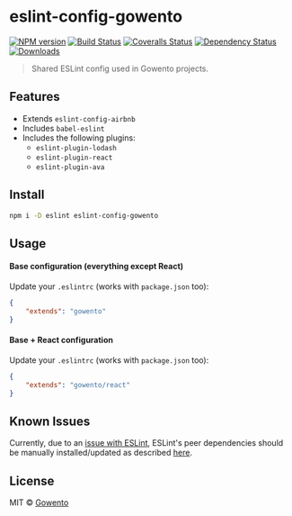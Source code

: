 # eslint-config-gowento

[![NPM version][npm-image]][npm-url]
[![Build Status][travis-image]][travis-url]
[![Coveralls Status][coveralls-image]][coveralls-url]
[![Dependency Status][depstat-image]][depstat-url]
[![Downloads][download-badge]][npm-url]

> Shared ESLint config used in Gowento projects.

## Features

- Extends `eslint-config-airbnb`
- Includes `babel-eslint`
- Includes the following plugins:
    + `eslint-plugin-lodash`
    + `eslint-plugin-react`
    + `eslint-plugin-ava`

## Install

```sh
npm i -D eslint eslint-config-gowento
```

## Usage

#### Base configuration (everything except React)

Update your `.eslintrc` (works with `package.json` too):

```json
{
    "extends": "gowento"
}
```

#### Base + React configuration

Update your `.eslintrc` (works with `package.json` too):

```json
{
    "extends": "gowento/react"
}
```

## Known Issues

Currently, due to an [issue with ESLint](https://github.com/eslint/eslint/issues/3458), ESLint's peer dependencies should be manually installed/updated as described [here](https://www.npmjs.com/package/eslint-config-airbnb#eslint-config-airbnb-1).

## License

MIT © [Gowento](https://www.gowento.com)

[npm-url]: https://npmjs.org/package/eslint-config-gowento
[npm-image]: https://img.shields.io/npm/v/eslint-config-gowento.svg?style=flat-square

[travis-url]: https://travis-ci.org/gowento/eslint-config-gowento
[travis-image]: https://img.shields.io/travis/gowento/eslint-config-gowento.svg?style=flat-square

[coveralls-url]: https://coveralls.io/r/gowento/eslint-config-gowento
[coveralls-image]: https://img.shields.io/coveralls/gowento/eslint-config-gowento.svg?style=flat-square

[depstat-url]: https://david-dm.org/gowento/eslint-config-gowento
[depstat-image]: https://david-dm.org/gowento/eslint-config-gowento.svg?style=flat-square

[download-badge]: http://img.shields.io/npm/dm/eslint-config-gowento.svg?style=flat-square
